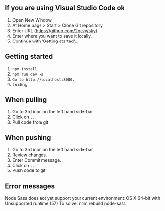 ## If you are using Visual Studio Code ok
1. Open New Window
2. At Home page > Start > Clone Git repository
3. Enter URL (https://github.com/2gavy/sky)
4. Enter where you want to save it locally.
5. Continue with 'Getting started'...

## Getting started

1. `npm install`
2. `npm run dev -s`
3. `Go to http://localhost:8080.`
4. Testing

## When pulling
1. Go to 3rd icon on the left hand side-bar
4. Click on `...`
5. Pull code from git

## When pushing
1. Go to 3rd icon on the left hand side-bar
2. Review changes.
3. Enter Commit message.
4. Click on `...`
5. Push code to git

## Error messages
Node Sass does not yet support your current environment: OS X 64-bit with Unsupported runtime (57)
To solve: npm rebuild node-sass
